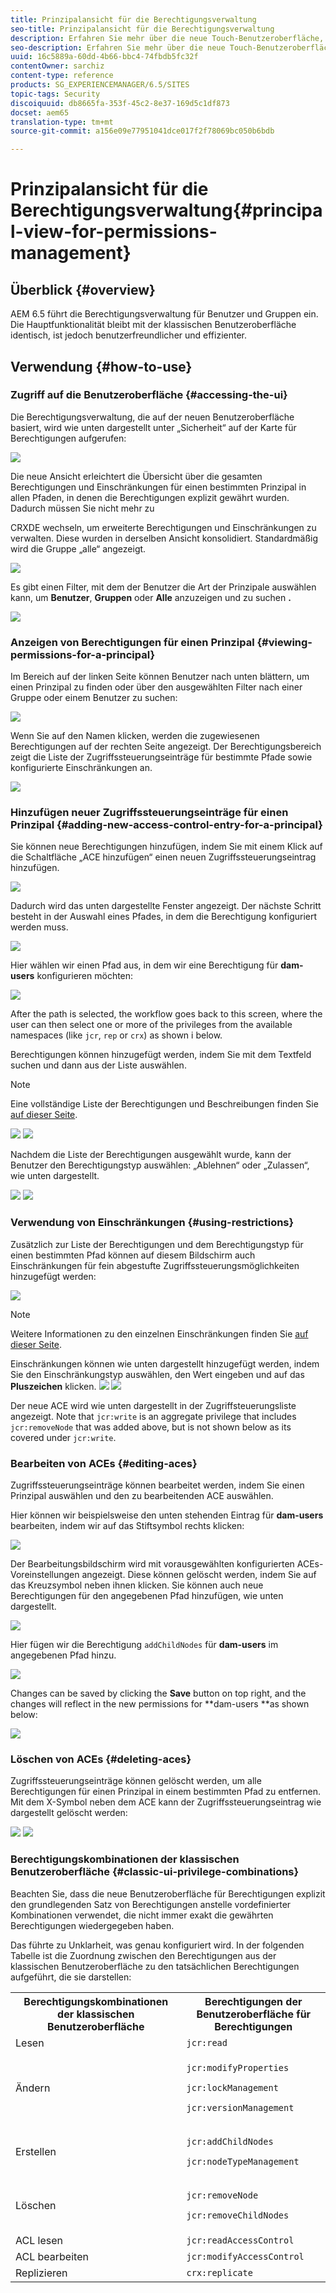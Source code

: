 ```yaml
---
title: Prinzipalansicht für die Berechtigungsverwaltung
seo-title: Prinzipalansicht für die Berechtigungsverwaltung
description: Erfahren Sie mehr über die neue Touch-Benutzeroberfläche, die die Berechtigungsverwaltung ermöglicht.
seo-description: Erfahren Sie mehr über die neue Touch-Benutzeroberfläche, die die Berechtigungsverwaltung ermöglicht.
uuid: 16c5889a-60dd-4b66-bbc4-74fbdb5fc32f
contentOwner: sarchiz
content-type: reference
products: SG_EXPERIENCEMANAGER/6.5/SITES
topic-tags: Security
discoiquuid: db8665fa-353f-45c2-8e37-169d5c1df873
docset: aem65
translation-type: tm+mt
source-git-commit: a156e09e77951041dce017f2f78069bc050b6bdb

---
```



# Prinzipalansicht für die Berechtigungsverwaltung{#principal-view-for-permissions-management}

## Überblick {#overview}

AEM 6.5 führt die Berechtigungsverwaltung für Benutzer und Gruppen ein. Die Hauptfunktionalität bleibt mit der klassischen Benutzeroberfläche identisch, ist jedoch benutzerfreundlicher und effizienter.

## Verwendung {#how-to-use}

### Zugriff auf die Benutzeroberfläche {#accessing-the-ui}

Die Berechtigungsverwaltung, die auf der neuen Benutzeroberfläche basiert, wird wie unten dargestellt unter „Sicherheit“ auf der Karte für Berechtigungen aufgerufen:

![](assets/screen_shot_2019-03-17at63333pm.png)

Die neue Ansicht erleichtert die Übersicht über die gesamten Berechtigungen und Einschränkungen für einen bestimmten Prinzipal in allen Pfaden, in denen die Berechtigungen explizit gewährt wurden. Dadurch müssen Sie nicht mehr zu

CRXDE wechseln, um erweiterte Berechtigungen und Einschränkungen zu verwalten. Diese wurden in derselben Ansicht konsolidiert. Standardmäßig wird die Gruppe „alle“ angezeigt.

![](assets/unu-1.png)

Es gibt einen Filter, mit dem der Benutzer die Art der Prinzipale auswählen kann, um **Benutzer**, **Gruppen** oder **Alle** anzuzeigen und zu suchen **.**

![](assets/image2019-3-20_23-52-51.png)

### Anzeigen von Berechtigungen für einen Prinzipal {#viewing-permissions-for-a-principal}

Im Bereich auf der linken Seite können Benutzer nach unten blättern, um einen Prinzipal zu finden oder über den ausgewählten Filter nach einer Gruppe oder einem Benutzer zu suchen:

![](assets/doi-1.png)

Wenn Sie auf den Namen klicken, werden die zugewiesenen Berechtigungen auf der rechten Seite angezeigt. Der Berechtigungsbereich zeigt die Liste der Zugriffssteuerungseinträge für bestimmte Pfade sowie konfigurierte Einschränkungen an.

![](assets/trei-1.png)

### Hinzufügen neuer Zugriffssteuerungseinträge für einen Prinzipal {#adding-new-access-control-entry-for-a-principal}

Sie können neue Berechtigungen hinzufügen, indem Sie mit einem Klick auf die Schaltfläche „ACE hinzufügen“ einen neuen Zugriffssteuerungseintrag hinzufügen.

![](assets/patru.png)

Dadurch wird das unten dargestellte Fenster angezeigt. Der nächste Schritt besteht in der Auswahl eines Pfades, in dem die Berechtigung konfiguriert werden muss.

![](assets/cinci-1.png)

Hier wählen wir einen Pfad aus, in dem wir eine Berechtigung für **dam-users** konfigurieren möchten:

![](assets/sase-1.png)

After the path is selected, the workflow goes back to this screen, where the user can then select one or more of the privileges from the available namespaces (like `jcr`, `rep` or `crx`) as shown i below.

Berechtigungen können hinzugefügt werden, indem Sie mit dem Textfeld suchen und dann aus der Liste auswählen.

>[!NOTE]
>
>Eine vollständige Liste der Berechtigungen und Beschreibungen finden Sie [auf dieser Seite](/help/sites-administering/user-group-ac-admin.md#access-right-management).

![](assets/image2019-3-21_0-5-47.png) ![](assets/image2019-3-21_0-6-53.png)

Nachdem die Liste der Berechtigungen ausgewählt wurde, kann der Benutzer den Berechtigungstyp auswählen: „Ablehnen“ oder „Zulassen“, wie unten dargestellt.

![](assets/screen_shot_2019-03-17at63938pm.png) ![](assets/screen_shot_2019-03-17at63947pm.png)

### Verwendung von Einschränkungen {#using-restrictions}

Zusätzlich zur Liste der Berechtigungen und dem Berechtigungstyp für einen bestimmten Pfad können auf diesem Bildschirm auch Einschränkungen für fein abgestufte Zugriffssteuerungsmöglichkeiten hinzugefügt werden:

![](assets/image2019-3-21_1-4-14.png)

>[!NOTE]
>
>Weitere Informationen zu den einzelnen Einschränkungen finden Sie [auf dieser Seite](/help/sites-administering/user-group-ac-admin.md#restrictions).

Einschränkungen können wie unten dargestellt hinzugefügt werden, indem Sie den Einschränkungstyp auswählen, den Wert eingeben und auf das **Pluszeichen** klicken. ![](assets/sapte-1.png) ![](assets/opt-1.png)

Der neue ACE wird wie unten dargestellt in der Zugriffsteuerungsliste angezeigt. Note that `jcr:write` is an aggregate privilege that includes `jcr:removeNode` that was added above, but is not shown below as its covered under `jcr:write`.

### Bearbeiten von ACEs {#editing-aces}

Zugriffssteuerungseinträge können bearbeitet werden, indem Sie einen Prinzipal auswählen und den zu bearbeitenden ACE auswählen.

Hier können wir beispielsweise den unten stehenden Eintrag für **dam-users** bearbeiten, indem wir auf das Stiftsymbol rechts klicken:

![](assets/image2019-3-21_0-35-39.png)

Der Bearbeitungsbildschirm wird mit vorausgewählten konfigurierten ACEs-Voreinstellungen angezeigt. Diese können gelöscht werden, indem Sie auf das Kreuzsymbol neben ihnen klicken. Sie können auch neue Berechtigungen für den angegebenen Pfad hinzufügen, wie unten dargestellt.

![](assets/noua-1.png)

Hier fügen wir die Berechtigung `addChildNodes` für **dam-users** im angegebenen Pfad hinzu.

![](assets/image2019-3-21_0-45-35.png)

Changes can be saved by clicking the **Save** button on top right, and the changes will reflect in the new permissions for **dam-users **as shown below:

![](assets/zece-1.png)

### Löschen von ACEs {#deleting-aces}

Zugriffssteuerungseinträge können gelöscht werden, um alle Berechtigungen für einen Prinzipal in einem bestimmten Pfad zu entfernen. Mit dem X-Symbol neben dem ACE kann der Zugriffssteuerungseintrag wie dargestellt gelöscht werden:

![](assets/image2019-3-21_0-53-19.png) ![](assets/unspe.png)

### Berechtigungskombinationen der klassischen Benutzeroberfläche {#classic-ui-privilege-combinations}

Beachten Sie, dass die neue Benutzeroberfläche für Berechtigungen explizit den grundlegenden Satz von Berechtigungen anstelle vordefinierter Kombinationen verwendet, die nicht immer exakt die gewährten Berechtigungen wiedergegeben haben.

Das führte zu Unklarheit, was genau konfiguriert wird. In der folgenden Tabelle ist die Zuordnung zwischen den Berechtigungen aus der klassischen Benutzeroberfläche zu den tatsächlichen Berechtigungen aufgeführt, die sie darstellen:

<table>
 <tbody>
  <tr>
   <th>Berechtigungskombinationen der klassischen Benutzeroberfläche</th>
   <th>Berechtigungen der Benutzeroberfläche für Berechtigungen</th>
  </tr>
  <tr>
   <td>Lesen</td>
   <td><code>jcr:read</code></td>
  </tr>
  <tr>
   <td>Ändern</td>
   <td><p><code>jcr:modifyProperties</code></p> <p><code>jcr:lockManagement</code></p> <p><code>jcr:versionManagement</code></p> </td>
  </tr>
  <tr>
   <td>Erstellen</td>
   <td><p><code>jcr:addChildNodes</code></p> <p><code>jcr:nodeTypeManagement</code></p> </td>
  </tr>
  <tr>
   <td>Löschen</td>
   <td><p><code>jcr:removeNode</code></p> <p><code>jcr:removeChildNodes</code></p> </td>
  </tr>
  <tr>
   <td>ACL lesen</td>
   <td><code>jcr:readAccessControl</code></td>
  </tr>
  <tr>
   <td>ACL bearbeiten</td>
   <td><code>jcr:modifyAccessControl</code></td>
  </tr>
  <tr>
   <td>Replizieren</td>
   <td><code>crx:replicate</code></td>
  </tr>
 </tbody>
</table>


